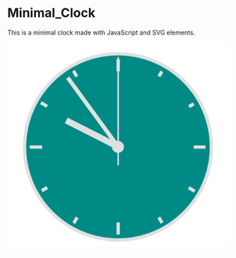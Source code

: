 # Minimal_Clock

<p>This is a minimal clock made with JavaScript and SVG elements.<p>

<div align="center"> 
  <img src="https://github.com/santirubiras/Minimal_Clock/blob/master/Preview.png" width="550"/>
</div>
